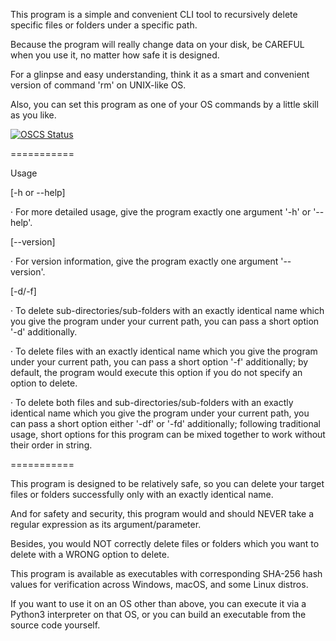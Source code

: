 This program is a simple and convenient CLI tool to recursively delete specific files or folders under a specific path.

Because the program will really change data on your disk, be CAREFUL when you use it, no matter how safe it is designed.

For a glinpse and easy understanding, think it as a smart and convenient version of command 'rm' on UNIX-like OS.

Also, you can set this program as one of your OS commands by a little skill as you like.

[![OSCS Status](https://www.oscs1024.com/platform/badge/Rickiarty/FileKiller.svg?size=small)](https://www.oscs1024.com/project/Rickiarty/FileKiller?ref=badge_small)

===========

Usage

[-h or --help]

‧ For more detailed usage, give the program exactly one argument '-h' or '--help'.

[--version]

‧ For version information, give the program exactly one argument '--version'.

[-d/-f]

‧ To delete sub-directories/sub-folders with an exactly identical name which you give the program under your current path, you can pass a short option '-d' additionally.

‧ To delete files with an exactly identical name which you give the program under your current path, you can pass a short option '-f' additionally; by default, the program would execute this option if you do not specify an option to delete.

‧ To delete both files and sub-directories/sub-folders with an exactly identical name which you give the program under your current path, you can pass a short option either '-df' or '-fd' additionally; following traditional usage, short options for this program can be mixed together to work without their order in string.

===========

This program is designed to be relatively safe, so you can delete your target files or folders successfully only with an exactly identical name.

And for safety and security, this program would and should NEVER take a regular expression as its argument/parameter.

Besides, you would NOT correctly delete files or folders which you want to delete with a WRONG option to delete.

This program is available as executables with corresponding SHA-256 hash values for verification across Windows, macOS, and some Linux distros.

If you want to use it on an OS other than above, you can execute it via a Python3 interpreter on that OS, or you can build an executable from the source code yourself.
